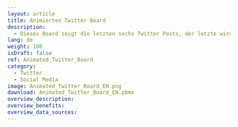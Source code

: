 ```yaml
---
layout: article
title: Animiertes Twitter Board
description: 
  - Dieses Board zeigt die letzten sechs Twitter Posts, der letzte wird in der Mitte gezeigt und die anderen fünf laufen nacheinander durch eine Live Tile Box.
lang: de
weight: 100
isDraft: false
ref: Animated_Twitter_Board
category:
  - Twitter
  - Social Media
image: Animated_Twitter_Board_EN.png
download: Animated_Twitter_Board_EN.pbmx
overview_description:
overview_benefits:
overview_data_sources:
---
```

